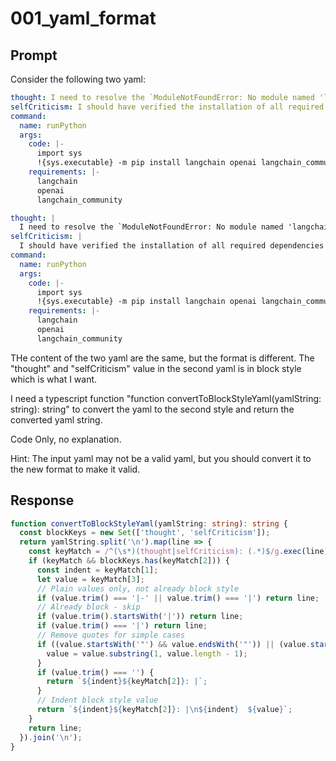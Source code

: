 # 001_yaml_format

## Prompt

Consider the following two yaml:

```yaml
thought: I need to resolve the `ModuleNotFoundError: No module named 'langchain_community'` error by ensuring that all necessary dependencies are correctly installed.
selfCriticism: I should have verified the installation of all required dependencies before running the code.
command:
  name: runPython
  args:
    code: |-
      import sys
      !{sys.executable} -m pip install langchain openai langchain_community
    requirements: |-
      langchain
      openai
      langchain_community
```

```yaml
thought: |
  I need to resolve the `ModuleNotFoundError: No module named 'langchain_community'` error by ensuring that all necessary dependencies are correctly installed.
selfCriticism: |
  I should have verified the installation of all required dependencies before running the code.
command:
  name: runPython
  args:
    code: |-
      import sys
      !{sys.executable} -m pip install langchain openai langchain_community
    requirements: |-
      langchain
      openai
      langchain_community
```

THe content of the two yaml are the same, but the format is different. The "thought" and "selfCriticism" value in the second yaml is in block style which is what I want. 

I need a typescript function "function convertToBlockStyleYaml(yamlString: string): string" to convert the yaml to the second style and return the converted yaml string.

Code Only, no explanation.

Hint: The input yaml may not be a valid yaml, but you should convert it to the new format to make it valid.

## Response

```typescript
function convertToBlockStyleYaml(yamlString: string): string {
  const blockKeys = new Set(['thought', 'selfCriticism']);
  return yamlString.split('\n').map(line => {
    const keyMatch = /^(\s*)(thought|selfCriticism): (.*)$/g.exec(line);
    if (keyMatch && blockKeys.has(keyMatch[2])) {
      const indent = keyMatch[1];
      let value = keyMatch[3];
      // Plain values only, not already block style
      if (value.trim() === '|-' || value.trim() === '|') return line;
      // Already block - skip
      if (value.trim().startsWith('|')) return line;
      if (value.trim() === '|') return line;
      // Remove quotes for simple cases
      if ((value.startsWith('"') && value.endsWith('"')) || (value.startsWith("'") && value.endsWith("'"))) {
        value = value.substring(1, value.length - 1);
      }
      if (value.trim() === '') {
        return `${indent}${keyMatch[2]}: |`;
      }
      // Indent block style value
      return `${indent}${keyMatch[2]}: |\n${indent}  ${value}`;
    }
    return line;
  }).join('\n');
}
```

